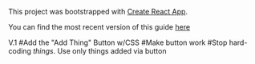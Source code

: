 This project was bootstrapped with [Create React App](https://github.com/facebookincubator/create-react-app).

You can find the most recent version of this guide [here](https://github.com/facebookincubator/create-react-app/blob/master/packages/react-scripts/template/README.md)

V.1
#Add the "Add Thing" Button w/CSS
#Make button work
#Stop hard-coding _things_. Use only things added via button